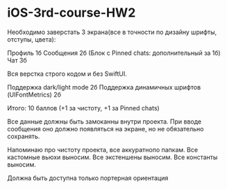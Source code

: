 # iOS-3rd-course-HW2

Необходимо заверстать 3 экрана(все в точности по дизайну шрифты, отступы, цвета):

Профиль 1б
Сообщения 2б (Блок с Pinned chats: дополнительный за 1б)
Чат 3б

Вся верстка строго кодом и без SwiftUI. 

Поддержка dark/light mode 2б
Поддержка динамичных шрифтов (UIFontMetrics) 2б

Итого: 10 баллов (+1 за чистоту, +1 за Pinned chats)

Все данные должны быть замоканны внутри проекта. При вводе сообщения оно должно появляться на экране, но не обязательно сохранять.

Напоминаю про чистоту проекта, все  аккуратнопо папкам. Все кастомные вьюхи выносим. Все экстеншены выносим. Все константы выносим. 

Должна быть доступна только портерная ориентация
